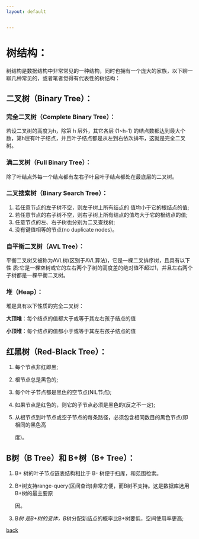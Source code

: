 ```yaml
---
layout: default


---
```


# 树结构：

树结构是数据结构中非常常见的一种结构，同时也拥有一个庞大的家族，以下聊一聊几种常见的，或者笔者觉得有代表性的树结构：

## 二叉树（Binary Tree）：

### 完全二叉树（Complete Binary Tree）：

若设二叉树的高度为h，除第 h 层外，其它各层 (1~h-1) 的结点数都达到最大个 数，第h层有叶子结点，并且叶子结点都是从左到右依次排布，这就是完全二叉树。

### 满二叉树（Full Binary Tree）：

除了叶结点外每一个结点都有左右子叶且叶子结点都处在最底层的二叉树。

### 二叉搜索树（Binary Search Tree）：

1. 若任意节点的左子树不空，则左子树上所有结点的 值均小于它的根结点的值; 
2. 若任意节点的右子树不空，则右子树上所有结点的值均大于它的根结点的值;
3. 任意节点的左、右子树也分别为二叉查找树;
4. 没有键值相等的节点(no duplicate nodes)。

### 自平衡二叉树（AVL Tree）：

平衡二叉树又被称为AVL树(区别于AVL算法)，它是一棵二叉排序树，且具有以下性 质:它是一棵空树或它的左右两个子树的高度差的绝对值不超过1，并且左右两个子树都是一棵平衡二叉树。

### 堆（Heap）：

堆是具有以下性质的完全二叉树：

**大顶堆**：每个结点的值都大于或等于其左右孩子结点的值

**小顶堆**：每个结点的值都小于或等于其左右孩子结点的值

## 红黑树（Red-Black Tree）：

1. 每个节点非红即黑;

2. 根节点总是黑色的;

3. 每个叶子节点都是黑色的空节点(NIL节点);

4. 如果节点是红色的，则它的子节点必须是黑色的(反之不一定);

5. 从根节点到叶节点或空子节点的每条路径，必须包含相同数目的黑色节点(即相同的黑色高

   度)。

## B树（B Tree）和 B+树（B+ Tree）：

1. B+ 树的叶子节点链表结构相比于 B- 树便于扫库，和范围检索。

2. B+树支持range-query(区间查询)非常方便，而B树不支持。这是数据库选用B+树的最主要原

   因。

3. B*树 是B+树的变体，B*树分配新结点的概率比B+树要低，空间使用率更高;

[back](../)
